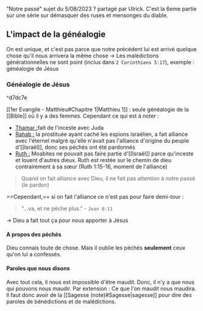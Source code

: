 "Notre passé" sujet du 5/08/2023 ? partagé par Ulrick. C'est la 6eme partie sur une série sur démasquer des ruses et mensonges du diable.
## L'impact de la généalogie 
On est unique, et c'est pas parce que notre précédent lui est arrivé quelque chose qu'il nous arrivera la même chose
-> Les malédictions générationnelles ne sont point (inclus dans `2 Corinthiens 5:17`), exemple : généalogie de Jésus 
### Généalogie de Jésus

^d7dc7e

[[1er Evangile - Matthieu#Chapitre 1|Matthieu 1]] : seule généalogie de la [[Bible]] où il y a des femmes. Cependant ce qui est à noter :
- <u>Thamar :</u>fait de l'inceste avec Juda
- <u>Rahab :</u> la prostituée ayant caché les espions israélien, a fait alliance avec l'éternel malgré qu'elle n'avait pas l'alliance d'origine du peuple d'[[Israël]], donc ses péchés ont été pardonnés
- <u>Ruth :</u> Moabites ne pouvait pas faire partie d'[[Israël]] parce qu'inceste et louent d'autres dieux. Ruth est restée sur le chemin de dieu contrairement à sa sœur (Ruth 1:15-16, moment de l'alliance)

> Quand on fait alliance avec Dieu, il ne fait pas attention à notre passé (le pardon)

==Cependant,== si on fait l'alliance ce n'est pas pour faire demi-tour :
> "...va, et ne pêche plus." - `Jean 8:11`

-> Dieu a fait tout ça pour nous apporter à Jésus
#### A propos des péchés
Dieu connais toute de chose. Mais il oublie les péchés **seulement** ceux qu'on lui a confessés.

#### Paroles que nous disons
Avec tout cela, il nous est impossible d'être maudit. Donc, il n'y a que nous qui pouvons nous maudir.
Par extension :
Ce que l'on maudit nous maudira. Il faut donc avoir de la [[Sagesse (note)#Sagesse|sagesse]] pour dire des paroles de bénédictions et de malédictions.